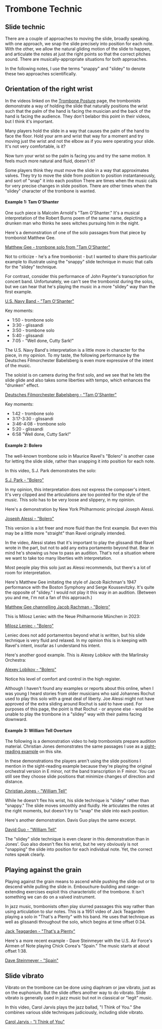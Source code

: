 # Trombone Technic 

## Slide technic

There are a couple of approaches to moving the slide, broadly speaking. with one approach, we snap the slide precisely into position for each note. With the other, we allow the natural gliding motion of the slide to happen, and articulate the notes at just the right points so that the correct pitches sound. There are musically-appropriate situations for both approaches.

In the following notes, I use the terms "snappy" and "slidey" to denote these two approaches scientifically. 

## Orientation of the right wrist 

In the videos linked on the [Trombone Posture](trombone-posture.md) page, the trombonists demonstrate a way of holding the slide that naturally positions the wrist such that the palm of the hand is facing the musician and the back of the hand is facing the audience. They don't belabor this point in their videos, but I think it's important. 

Many players hold the slide in a way that causes the palm of the hand to face the floor. Hold your arm and wrist that way for a moment and try moving just the wrist and not the elbow as if you were operating your slide. It's not very comfortable, is it? 

Now turn your wrist so the palm is facing you and try the same motion. It feels much more natural and fluid, doesn't it? 

Some players think they must move the slide in a way that approximates valves. They try to move the slide from position to position instantaneously, and sort of "snap" it into each position There are times when the music calls for very precise changes in slide position. There are other times when the "slidey" character of the trombone is wanted. 

#### Example 1: Tam O'Shanter

One such piece is Malcolm Arnold's "Tam O'Shanter." It's a musical interpretation of the Robert Burns poem of the same name, depicting a drunken man who thinks he sees witches pursuing him in the night. 

Here's a demonstration of one of the solo passages from that piece by trombonist Matthew Gee.

[Matthew Gee - trombone solo from "Tam O'Shanter"](https://www.youtube.com/watch?v=eai23ZISE_E)

Not to criticize - he's a fine trombonist - but I wanted to share this particular example to illustrate using the "snappy" slide technique in music that calls for the "slidey" technique. 

For contrast, consider this performance of John Paynter's transcription for concert band. Unfortunately, we can't see the trombonist during the solos, but we can hear that he's playing the music in a more "slidey" way than the first example.

[U.S. Navy Band - "Tam O'Shanter"](https://www.youtube.com/watch?v=TPlNzeS5tdk)

Key moments:
- 1:50 - trombone solo 
- 3:30 - glissandi
- 3:50 - trombone solo 
- 5:40 - glissandi
- 7:05 - "Well done, Cutty Sark!"

The U.S. Navy Band's interpretation is a little more in character for the piece, in my opinion. To my taste, the following performance by the Deutsches Filmorchester Babelsberg is even more expressive of the intent of the music. 

The soloist is on camera during the first solo, and we see that he lets the slide glide and also takes some liberties with tempo, which enhances the "drunken" effect. 

[Deutsches Filmorchester Babelsberg - "Tam O'Shanter"](https://www.youtube.com/watch?v=gIcIU4o61WQ)

Key moments:
- 1:42 - trombone solo
- 3:17-3:30 - glissandi 
- 3:46-4:08 - trombone solo 
- 5:20 - glissandi 
- 6:58 "Well done, Cutty Sark!"

#### Example 2: Bolero 

The well-known trombone solo in Maurice Ravel's "Bolero" is another case for letting the slide slide, rather than snapping it into position for each note. 

In this video, S.J. Park demonstrates the solo:

[S.J. Park - "Bolero"](https://www.youtube.com/watch?v=3ahWiS--CUU)

In my opinion, this interpretation does not express the composer's intent. It's very clipped and the articulations are too pointed for the style of the music. This solo has to be very loose and slippery, in my opinion.

Here's a demonstration by New York Philharmonic principal Joseph Alessi.

[Joseph Alessi - "Bolero"](https://www.youtube.com/watch?v=ls7E2etqkgM)

This version is a lot freer and more fluid than the first example. But even this may be a little more "straight" than Ravel originally intended. 

In the video, Alessi states that it's important to play the glissandi that Ravel wrote in the part, but not to add any extra portamento beyond that. Bear in mind he's showing us how to pass an audition. That's not a situation where we want to take too many liberties with interpretation.

Most people play this solo just as Alessi recommends, but there's a lot of room for interpretation. 

Here's Matthew Gee imitating the style of Jacob Raichman's 1947 performance with the Boston Symphony and Serge Koussevitzky. It's quite the opposite of "slidey." I would not play it this way in an audition. (Between you and me, I'm not a fan of this approach.)

[Matthew Gee channelling Jacob Rachman - "Bolero"](https://www.youtube.com/watch?v=i51aJ3P0hhM)

This is Milosz Leniec with the Neue Philharmonie München in 2023:

[Milosz Leniec - "Bolero"](https://www.youtube.com/watch?v=7UA95a14Nqg)

Leniec does not add portamentos beyond what is written, but his slide technique is very fluid and relaxed. In my opinion this is in keeping with Ravel's intent, insofar as I understand his intent. 

Here's another good example. This is Alexey Lobikov with the Marlinsky Orchestra:

[Alexey Lobikov - "Bolero"](https://www.youtube.com/watch?v=d5SLpXOFStE)

Notice his level of comfort and control in the high register.

Although I haven't found any examples or reports about this online, when I was young I heard stories from older musicians who said Johannes Rochut used to play this solo with a great deal of liberty. Joe Alessi might not have approved of the extra sliding around Rochut is said to have used. For purposes of this page, the point is that Rochut - or anyone else - would be unable to play the trombone in a "slidey" way with their palms facing downward. 

#### Example 3: William Tell Overture 

The following is a demonstration video to help trombonists prepare audition material. Christian Jones demonstrates the same passages I use as a [sight-reading example](clues-example-3.md) on this site. 

In these demonstrations the players aren't using the slide positions I mention in the sight-reading example because they're playing the original orchestral version in E minor, not the band transcription in F minor. You can still see they choose slide positions that minimize changes of direction and distance.

[Christian Jones - "William Tell"](https://www.youtube.com/watch?v=-VX-yxcT-gA) 

While he doesn't flex his wrist, his slide technique is "slidey" rather than "snappy." The slide moves smoothly and fluidly. He articulates the notes at the right moments, but doesn't try to "snap" the slide into each position. 

Here's another demonstration. Davis Guo plays the same excerpt. 

[David Guo - "William Tell"](https://www.youtube.com/watch?v=M9m5uz5EBoQ)

The "slidey" slide technique is even clearer in this demonstration than in Jones'. Guo also doesn't flex his wrist, but he very obviously is not "snapping" the slide into position for each individual note. Yet, the correct notes speak clearly. 

## Playing against the grain

Playing against the grain means to ascend while pushing the slide out or to descend while pulling the slide in. Embouchure-building and range-extending exercises exploit this characteristic of the trombone. It isn't something we can do on a valved instrument.

In jazz music, trombonists often play slurred passages this way rather than using articulation to slur notes. This is a 1951 video of Jack Teagarden playing a solo in "That's a Plenty" with his band. He uses that technique as well as glissandi throughout the solo, which begins at time offset 0:34.

[Jack Teagarden - "That's a Plenty"](https://www.youtube.com/watch?v=nJeylIJzewU)

Here's a more recent example - Dave Steinmeyer with the U.S. Air Force's Airmen of Note playing Chick Corea's "Spain." The music starts at about offset 1:38. 

[Dave Steinmeyer - "Spain"](https://www.youtube.com/watch?v=WCjhaBsBvzk)

## Slide vibrato 

Vibrato on the trombone can be done using diaphram or jaw vibrato, just as on the euphonium. But the slide offers another way to do vibrato. Slide vibrato is generally used in jazz music but not in classical or "legit" music. 

In this video, Carol Jarvis plays the jazz ballad, "I Think of You." She combines various slide techniques judiciously, including slide vibrato. 

[Carol Jarvis - "I Think of You"](https://www.youtube.com/watch?v=6c0lG9gnmvY)

